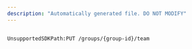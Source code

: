```yaml
---
description: "Automatically generated file. DO NOT MODIFY"
---
```


```powershellv2

UnsupportedSDKPath:PUT /groups/{group-id}/team

```